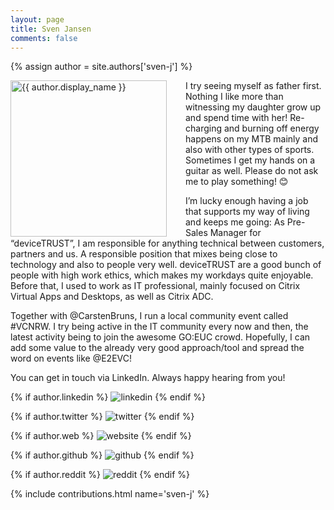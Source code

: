 ```yaml
---
layout: page
title: Sven Jansen
comments: false
---
```

{% assign author = site.authors['sven-j'] %}

<img style="float: left; width: 250px; margin-right: 30px;" src="{{ site.url }}{{ author.picture | relative_url }}" alt="{{ author.display_name }}">I try seeing myself as father first. Nothing I like more than witnessing my daughter grow up and spend time with her! Re-charging and burning off energy happens on my MTB mainly and also with other types of sports. Sometimes I get my hands on a guitar as well. Please do not ask me to play something! 😊

I’m lucky enough having a job that supports my way of living and keeps me going: As Pre-Sales Manager for “deviceTRUST”, I am responsible for anything technical between customers, partners and us. A responsible position that mixes being close to technology and also to people very well. deviceTRUST are a good bunch of people with high work ethics, which makes my workdays quite enjoyable. Before that, I used to work as IT professional, mainly focused on Citrix Virtual Apps and Desktops, as well as Citrix ADC. 

Together with @CarstenBruns, I run a local community event called #VCNRW. I try being active in the IT community every now and then, the latest activity being to join the awesome GO:EUC crowd. Hopefully, I can add some value to the already very good approach/tool and spread the word on events like @E2EVC!

You can get in touch via LinkedIn. Always happy hearing from you!

<div class="social-button-member">
{% if author.linkedin %}
<a style="text-decoration: none;" href="{{author.linkedin}}" target="_blank"><img class="author-box-socials-icon" src="{{ site.baseurl }}/assets/images/social/027-linkedin.png" alt="linkedin"></a>
{% endif %}

{% if author.twitter %}
<a style="text-decoration: none;" href="{{author.twitter}}" target="_blank"><img class="author-box-socials-icon" src="{{ site.baseurl }}/assets/images/social/008-twitter.png" alt="twitter"></a>
{% endif %}

{% if author.web %}
<a style="text-decoration: none;" href="{{author.web}}" target="_blank"><img class="author-box-socials-icon" src="{{ site.baseurl }}/assets/images/social/030-html-5.png" alt="website"></a>
{% endif %}

{% if author.github %}
<a style="text-decoration: none;" href="{{author.github}}" target="_blank"><img class="author-box-socials-icon" src="{{ site.baseurl }}/assets/images/social/050-github.png" alt="github"></a>
{% endif %}

{% if author.reddit %}
<a style="text-decoration: none;" href="{{author.reddit}}" target="_blank"><img class="author-box-socials-icon" src="{{ site.baseurl }}/assets/images/social/018-reddit.png" alt="reddit"></a>
{% endif %}
</div>

{% include contributions.html name='sven-j' %}